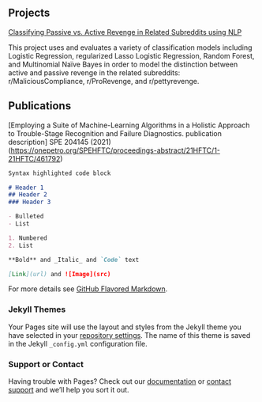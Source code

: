 ## Projects

[Classifying Passive vs. Active Revenge in Related Subreddits using NLP](https://github.com/ebsiegs/subreddit_nlp.git)

This project uses and evaluates a variety of classification models including Logistic Regression, regularized Lasso Logistic Regression, Random Forest, and Multinomial Naïve Bayes in order to model the distinction between active and passive revenge in the related subreddits: r/MaliciousCompliance, r/ProRevenge, and r/pettyrevenge.

## Publications

[Employing a Suite of Machine-Learning Algorithms in a Holistic Approach to Trouble-Stage Recognition and Failure Diagnostics.
publication description] SPE 204145 (2021) (https://onepetro.org/SPEHFTC/proceedings-abstract/21HFTC/1-21HFTC/461792)

```markdown
Syntax highlighted code block

# Header 1
## Header 2
### Header 3

- Bulleted
- List

1. Numbered
2. List

**Bold** and _Italic_ and `Code` text

[Link](url) and ![Image](src)
```

For more details see [GitHub Flavored Markdown](https://guides.github.com/features/mastering-markdown/).

### Jekyll Themes

Your Pages site will use the layout and styles from the Jekyll theme you have selected in your [repository settings](https://github.com/ebsiegs/ebsiegs.github.io/settings/pages). The name of this theme is saved in the Jekyll `_config.yml` configuration file.

### Support or Contact

Having trouble with Pages? Check out our [documentation](https://docs.github.com/categories/github-pages-basics/) or [contact support](https://support.github.com/contact) and we’ll help you sort it out.
